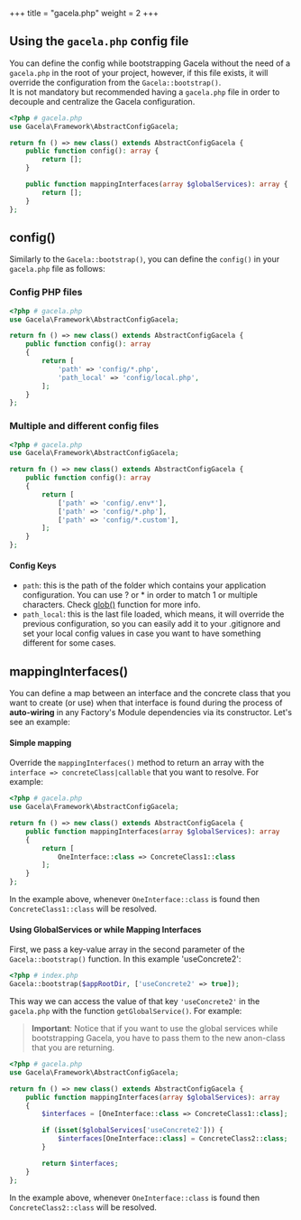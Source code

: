 +++
title = "gacela.php"
weight = 2
+++

## Using the `gacela.php` config file

You can define the config while bootstrapping Gacela without the need of a `gacela.php` in the root of your project,
however, if this file exists, it will override the configuration from the `Gacela::bootstrap()`.<br/>
It is not mandatory but recommended having a `gacela.php` file in order to decouple and centralize the Gacela configuration.

```php
<?php # gacela.php
use Gacela\Framework\AbstractConfigGacela;

return fn () => new class() extends AbstractConfigGacela {
    public function config(): array {
        return [];
    }

    public function mappingInterfaces(array $globalServices): array {
        return [];
    }
};
```

## config()

Similarly to the `Gacela::bootstrap()`, you can define the `config()` in your `gacela.php` file as follows:

### Config PHP files
```php
<?php # gacela.php
use Gacela\Framework\AbstractConfigGacela;

return fn () => new class() extends AbstractConfigGacela {
    public function config(): array
    {
        return [
            'path' => 'config/*.php',
            'path_local' => 'config/local.php',
        ];
    }
};
```

### Multiple and different config files
```php
<?php # gacela.php
use Gacela\Framework\AbstractConfigGacela;

return fn () => new class() extends AbstractConfigGacela {
    public function config(): array
    {
        return [
            ['path' => 'config/.env*'],
            ['path' => 'config/*.php'],
            ['path' => 'config/*.custom'],
        ];
    }
};
```

#### Config Keys
- `path`: this is the path of the folder which contains your application configuration. You can use ? or * in order to
  match 1 or multiple characters. Check [glob()](https://www.php.net/manual/en/function.glob.php) function for more info.
- `path_local`: this is the last file loaded, which means, it will override the previous configuration, so you can
  easily add it to your .gitignore and set your local config values in case you want to have something different for
  some cases.

## mappingInterfaces()

You can define a map between an interface and the concrete class that you want to create (or use) when that interface is
found during the process of **auto-wiring** in any Factory's Module dependencies via its constructor. Let's see an example:

#### Simple mapping

Override the `mappingInterfaces()` method to return an array with the `interface => concreteClass|callable` that you
want to resolve. For example:

```php
<?php # gacela.php
use Gacela\Framework\AbstractConfigGacela;

return fn () => new class() extends AbstractConfigGacela {
    public function mappingInterfaces(array $globalServices): array
    {
        return [
            OneInterface::class => ConcreteClass1::class
        ];
    }
};
```

In the example above, whenever `OneInterface::class` is found then `ConcreteClass1::class` will be resolved.

#### Using GlobalServices or while Mapping Interfaces

First, we pass a key-value array in the second parameter of the `Gacela::bootstrap()` function. In this example 'useConcrete2':

```php
<?php # index.php
Gacela::bootstrap($appRootDir, ['useConcrete2' => true]);
```

This way we can access the value of that key `'useConcrete2'` in the `gacela.php` with the function `getGlobalService()`.
For example:

> **Important**: Notice that if you want to use the global services while bootstrapping Gacela, you have to pass them
to the new anon-class that you are returning.

```php
<?php # gacela.php
use Gacela\Framework\AbstractConfigGacela;

return fn () => new class() extends AbstractConfigGacela {
    public function mappingInterfaces(array $globalServices): array
    {
        $interfaces = [OneInterface::class => ConcreteClass1::class];

        if (isset($globalServices['useConcrete2'])) {
            $interfaces[OneInterface::class] = ConcreteClass2::class;
        }

        return $interfaces;
    }
};
```

In the example above, whenever `OneInterface::class` is found then `ConcreteClass2::class` will be resolved.
